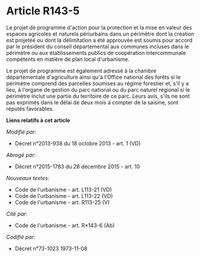 # Article R143-5

Le projet de programme d'action pour la protection et la mise en valeur des espaces agricoles et naturels périurbains dans un
périmètre dont la création est projetée ou dont la délimitation a été approuvée est soumis pour accord par le président du
conseil départemental aux communes incluses dans le périmètre ou aux établissements publics de coopération intercommunale
compétents en matière de plan local d'urbanisme. 

Le projet de programme est également adressé à la chambre départementale d'agriculture ainsi qu'à l'Office national des
forêts si le périmètre comprend des parcelles soumises au régime forestier et, s'il y a lieu, à l'organe de gestion du parc
national ou du parc naturel régional si le périmètre inclut une partie du territoire de ce parc. Leurs avis, s'ils ne sont
pas exprimés dans le délai de deux mois à compter de la saisine, sont réputés favorables.

**Liens relatifs à cet article**

_Modifié par_:

  - Décret n°2013-938 du 18 octobre 2013 - art. 1 (VD)

_Abrogé par_:

  - Décret n°2015-1783 du 28 décembre 2015 - art. 10

_Nouveaux textes_:

  - Code de l'urbanisme - art. L113-21 (VD)
  - Code de l'urbanisme - art. L113-22 (VD)
  - Code de l'urbanisme - art. R113-25 (V)

_Cité par_:

  - Code de l'urbanisme - art. R*143-6 (Ab)

_Codifié par_:

  - Décret n°73-1023 1973-11-08
